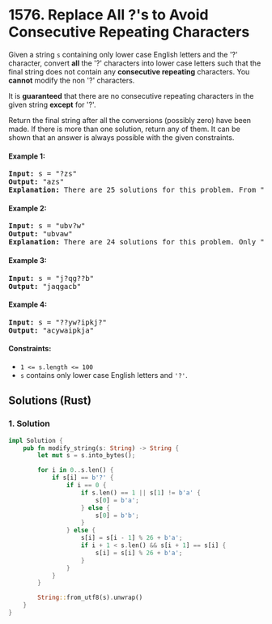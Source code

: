 # 1576. Replace All ?'s to Avoid Consecutive Repeating Characters
Given a string `s` containing only lower case English letters and the '?' character, convert **all** the '?' characters into lower case letters such that the final string does not contain any **consecutive repeating** characters. You **cannot** modify the non '?' characters.

It is **guaranteed** that there are no consecutive repeating characters in the given string **except** for '?'.

Return the final string after all the conversions (possibly zero) have been made. If there is more than one solution, return any of them. It can be shown that an answer is always possible with the given constraints.

#### Example 1:
<pre>
<b>Input:</b> s = "?zs"
<b>Output:</b> "azs"
<b>Explanation:</b> There are 25 solutions for this problem. From "azs" to "yzs", all are valid. Only "z" is an invalid modification as the string will consist of consecutive repeating characters in "zzs".
</pre>

#### Example 2:
<pre>
<b>Input:</b> s = "ubv?w"
<b>Output:</b> "ubvaw"
<b>Explanation:</b> There are 24 solutions for this problem. Only "v" and "w" are invalid modifications as the strings will consist of consecutive repeating characters in "ubvvw" and "ubvww".
</pre>

#### Example 3:
<pre>
<b>Input:</b> s = "j?qg??b"
<b>Output:</b> "jaqgacb"
</pre>

#### Example 4:
<pre>
<b>Input:</b> s = "??yw?ipkj?"
<b>Output:</b> "acywaipkja"
</pre>

#### Constraints:
* `1 <= s.length <= 100`
* `s` contains only lower case English letters and `'?'`.

## Solutions (Rust)

### 1. Solution
```Rust
impl Solution {
    pub fn modify_string(s: String) -> String {
        let mut s = s.into_bytes();

        for i in 0..s.len() {
            if s[i] == b'?' {
                if i == 0 {
                    if s.len() == 1 || s[1] != b'a' {
                        s[0] = b'a';
                    } else {
                        s[0] = b'b';
                    }
                } else {
                    s[i] = s[i - 1] % 26 + b'a';
                    if i + 1 < s.len() && s[i + 1] == s[i] {
                        s[i] = s[i] % 26 + b'a';
                    }
                }
            }
        }

        String::from_utf8(s).unwrap()
    }
}
```
